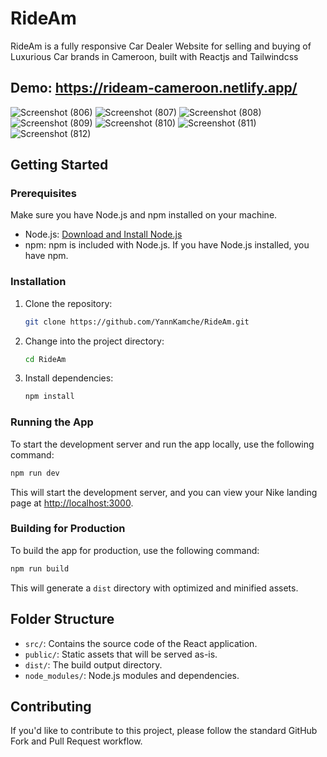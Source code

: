 # RideAm
RideAm is a fully responsive Car Dealer Website for selling and buying of Luxurious Car brands in Cameroon, built with Reactjs and Tailwindcss
## Demo: https://rideam-cameroon.netlify.app/
![Screenshot (806)](https://github.com/YannKamche/RideAm/assets/122357201/70a8f5c4-f1c1-4380-98f2-34d1627db6d0)
![Screenshot (807)](https://github.com/YannKamche/RideAm/assets/122357201/e17975cd-3de0-49b6-982c-577125fbac41)
![Screenshot (808)](https://github.com/YannKamche/RideAm/assets/122357201/251268f0-bf7d-4fba-ae71-ddcca9501b39)
![Screenshot (809)](https://github.com/YannKamche/RideAm/assets/122357201/2727fbea-cb21-48c6-9725-87b535ea71b5)
![Screenshot (810)](https://github.com/YannKamche/RideAm/assets/122357201/6cd2e295-66e3-4d70-92a4-4f2a51705d59)
![Screenshot (811)](https://github.com/YannKamche/RideAm/assets/122357201/001f786c-8dec-40b2-9491-7cdc26e48eaa)
![Screenshot (812)](https://github.com/YannKamche/RideAm/assets/122357201/29bc5e3d-64f1-4169-ae03-cafe23485d32)

## Getting Started

### Prerequisites

Make sure you have Node.js and npm installed on your machine.

- Node.js: [Download and Install Node.js](https://nodejs.org/)
- npm: npm is included with Node.js. If you have Node.js installed, you have npm.

### Installation

1. Clone the repository:

   ```bash
   git clone https://github.com/YannKamche/RideAm.git
   ```

2. Change into the project directory:

   ```bash
   cd RideAm
   ```

3. Install dependencies:

   ```bash
   npm install
   ```

### Running the App

To start the development server and run the app locally, use the following command:

```bash
npm run dev
```

This will start the development server, and you can view your Nike landing page at [http://localhost:3000](http://localhost:3000).

### Building for Production

To build the app for production, use the following command:

```bash
npm run build
```

This will generate a `dist` directory with optimized and minified assets.

## Folder Structure

- `src/`: Contains the source code of the React application.
- `public/`: Static assets that will be served as-is.
- `dist/`: The build output directory.
- `node_modules/`: Node.js modules and dependencies.

## Contributing

If you'd like to contribute to this project, please follow the standard GitHub Fork and Pull Request workflow.

